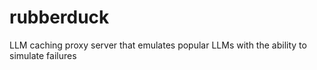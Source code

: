 # rubberduck
LLM caching proxy server that emulates popular LLMs with the ability to simulate failures
